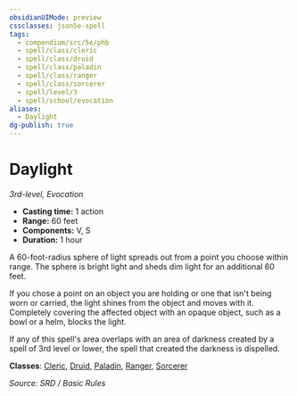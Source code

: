 ```yaml
---
obsidianUIMode: preview
cssclasses: json5e-spell
tags:
  - compendium/src/5e/phb
  - spell/class/cleric
  - spell/class/druid
  - spell/class/paladin
  - spell/class/ranger
  - spell/class/sorcerer
  - spell/level/3
  - spell/school/evocation
aliases:
  - Daylight
dg-publish: true
---
```

# Daylight
*3rd-level, Evocation*  

- **Casting time:** 1 action
- **Range:** 60 feet
- **Components:** V, S
- **Duration:** 1 hour

A 60-foot-radius sphere of light spreads out from a point you choose within range. The sphere is bright light and sheds dim light for an additional 60 feet.

If you chose a point on an object you are holding or one that isn't being worn or carried, the light shines from the object and moves with it. Completely covering the affected object with an opaque object, such as a bowl or a helm, blocks the light.

If any of this spell's area overlaps with an area of darkness created by a spell of 3rd level or lower, the spell that created the darkness is dispelled.

**Classes**: [Cleric](cleric.md), [Druid](DND%20Markdown/compendium/classes/Druid/druid.md), [Paladin](paladin.md), [Ranger](ranger.md), [Sorcerer](sorcerer.md)

*Source: SRD / Basic Rules*